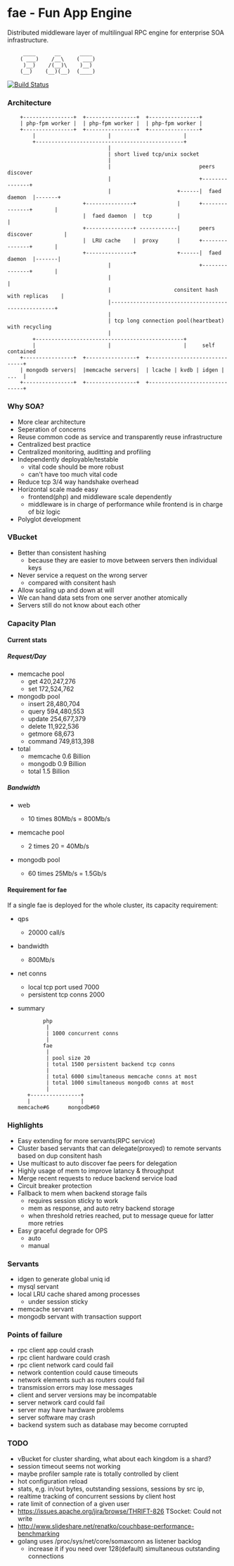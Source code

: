 fae - Fun App Engine
====================
Distributed middleware layer of multilingual RPC engine for enterprise SOA infrastructure.

         ____      __      ____ 
        ( ___)    /__\    ( ___)
         )__)    /(__)\    )__) 
        (__)    (__)(__)  (____)

[![Build Status](https://travis-ci.org/funkygao/fae.png?branch=master)](https://travis-ci.org/funkygao/fae)
                               
### Architecture


        +----------------+  +----------------+  +----------------+
        | php-fpm worker |  | php-fpm worker |  | php-fpm worker |
        +----------------+  +----------------+  +----------------+
            |                       |                       |
            +-----------------------------------------------+
                                    |                        
                                    | short lived tcp/unix socket                        
                                    |                        
                                    |                            peers discover
                                    |                            +---------------+
                                    |                     +------|  faed daemon  |-------+
                            +---------------+             |      +---------------+       |
                            |  faed daemon  |  tcp        |                              |
                            +---------------+ ------------|      peers discover          |
                            |  LRU cache    |  proxy      |      +---------------+       |
                            +---------------+             +------|  faed daemon  |-------|
                                    |                            +---------------+       |
                                    |                                                    |
                                    |                    consitent hash with replicas    |
                                    |----------------------------------------------------+
                                    |
                                    | tcp long connection pool(heartbeat) with recycling
                                    |
            +-----------------------------------------------+
            |                       |                       |     self contained
        +----------------+  +----------------+  +------------------------------+
        | mongodb servers|  |memcache servers|  | lcache | kvdb | idgen | ...  |
        +----------------+  +----------------+  +------------------------------+

### Why SOA?

*   More clear architecture
*   Seperation of concerns
*   Reuse common code as service and transparently reuse infrastructure
*   Centralized best practice
*   Centralized monitoring, auditting and profiling
*   Independently deployable/testable
    - vital code should be more robust
    - can't have too much vital code
*   Reduce tcp 3/4 way handshake overhead
*   Horizontal scale made easy
    - frontend(php) and middleware scale dependently
    - middleware is in charge of performance while frontend is in charge of biz logic
*   Polyglot development

### VBucket

*   Better than consistent hashing
    - because they are easier to move between servers then individual keys
*   Never service a request on the wrong server
    - compared with consitent hash
*   Allow scaling up and down at will
*   We can hand data sets from one server another atomically
*   Servers still do not know about each other

### Capacity Plan

#### Current stats

##### Request/Day

*   memcache pool
    - get   420,247,276 
    - set   172,524,762 
*   mongodb pool
    - insert     28,480,704   
    - query     594,480,553  
    - update    254,677,379  
    - delete     11,922,536 
    - getmore        68,673 
    - command   749,813,398
*   total
    - memcache 0.6 Billion
    - mongodb  0.9 Billion
    - total    1.5 Billion

##### Bandwidth

*   web
    - 10 times 80Mb/s = 800Mb/s

*   memcache pool
    - 2 times 20 = 40Mb/s

*   mongodb pool
    - 60 times 25Mb/s = 1.5Gb/s

#### Requirement for fae

If a single fae is deployed for the whole cluster, its capacity requirement:

*   qps
    - 20000 call/s

*   bandwidth
    - 800Mb/s

*   net conns
    - local tcp port used 7000
    - persistent tcp conns 2000

*   summary

                php
                 |
                 | 1000 concurrent conns
                 |
                fae
                 |
                 | pool size 20
                 | total 1500 persistent backend tcp conns
                 |
                 | total 6000 simultaneous memcache conns at most
                 | total 1000 simultaneous mongodb conns at most
                 |
           +----------------+
           |                |
        memcache#6      mongodb#60

### Highlights

*   Easy extending for more servants(RPC service)
*   Cluster based servants that can delegate(proxyed) to remote servants based on dup consitent hash
*   Use multicast to auto discover fae peers for delegation
*   Highly usage of mem to improve latancy & throughput
*   Merge recent requests to reduce backend service load
*   Circuit breaker protection
*   Fallback to mem when backend storage fails
    - requires session sticky to work
    - mem as response, and auto retry backend storage
    - when threshold retries reached, put to message queue for latter more retries
*   Easy graceful degrade for OPS
    - auto
    - manual

### Servants

*   idgen to generate global uniq id
*   mysql servant
*   local LRU cache shared among processes
    - under session sticky
*   memcache servant
*   mongodb servant with transaction support

### Points of failure

*   rpc client app could crash
*   rpc client hardware could crash
*   rpc client network card could fail
*   network contention could cause timeouts
*   network elements such as routers could fail
*   transmission errors may lose messages
*   client and server versions may be incompatable
*   server network card could fail
*   server may have hardware problems
*   server software may crash
*   backend system such as database may become corrupted


### TODO

*   vBucket for cluster sharding, what about each kingdom is a shard?
*   session timeout seems not working
*   maybe profiler sample rate is totally controlled by client
*   hot configuration reload
*   stats, e,g. in/out bytes, outstanding sessions, sessions by src ip,
*   realtime tracking of concurrent sessions by client host
*   rate limit of connection of a given user
*   https://issues.apache.org/jira/browse/THRIFT-826 TSocket: Could not write
*   http://www.slideshare.net/renatko/couchbase-performance-benchmarking
*   golang uses /proc/sys/net/core/somaxconn as listener backlog
    - increase it if you need over 128(default) simultaneous outstanding connections
